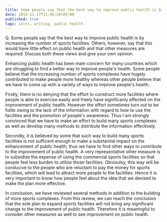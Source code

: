 ```yaml
---
title: Some people say that the best way to improve public health is by increasing the number of sports facilities. Others, however, say that this would have little effect on public health and that other measures are required.
date: 2015-11-17T11:56:20+09:00
published: true
tags: ielts, writing, public health
---
```



Q. Some people say that the best way to improve public health is by increasing the number of sports facilities. Others, however, say that this would have little effect on public health and that other measures are required.
Discuss both these views and give your own opinion.


Enhancing public health has been main concern for many countries which are struggling to find a better way to improve people's health. Some people believe that the increasing number of sports complexes have hugely contributed to make people more healthy whereas other people believe that we have to come up with a variety of ways to improve people's health.

Firstly, there is no denying that the effort to construct more facilities where people is able to exercise easily and freely have significanly affected on the improvement of public health. However the effort sometimes turn out to be futile owing to the lack of the information with regard to how to use the facilities and the promotion of people's awareness. Thus I am strongly convinced that we have to make an effort to build many sports complexes as well as develop many methods to distribute the information effectively.

Secondly, it is believed by some that such way to build many sports facilities is not sufficent enough to make a substantial impact on the enhancement of public health, thus we have to find other ways to contribute  to the improvement of public health.  A very representative other measure is to subsidize the expense of using the commercial sports facilities so that people feel less burden to utilize those facilities. Obvioulsy, this way will be conducive to the people who are reluctant to pay the money for sports facilities, which will lead to attract more people to the facilities. Hence it is very important to know how people feel about the idea that we devised to make the plan more effective.

In conclusion, we have reviewed several methods in addition to the building of more sports complexes. From this review, we can reach the conclusion that the sole plan to expand sports facilities will not bring any significant change to the improvement of public health. Therefore it is meaningful to consider other measures as well to see improvement on public health.
